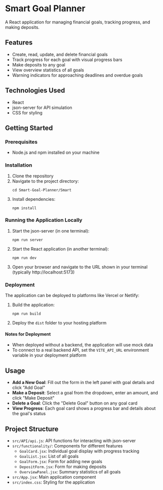 # Smart Goal Planner

A React application for managing financial goals, tracking progress, and making deposits.

## Features

- Create, read, update, and delete financial goals
- Track progress for each goal with visual progress bars
- Make deposits to any goal
- View overview statistics of all goals
- Warning indicators for approaching deadlines and overdue goals

## Technologies Used

- React
- json-server for API simulation
- CSS for styling

## Getting Started

### Prerequisites

- Node.js and npm installed on your machine

### Installation

1. Clone the repository
2. Navigate to the project directory:
   ```
   cd Smart-Goal-Planner/Smart
   ```
3. Install dependencies:
   ```
   npm install
   ```

### Running the Application Locally

1. Start the json-server (in one terminal):
   ```
   npm run server
   ```

2. Start the React application (in another terminal):
   ```
   npm run dev
   ```

3. Open your browser and navigate to the URL shown in your terminal (typically http://localhost:5173)

### Deployment

The application can be deployed to platforms like Vercel or Netlify:

1. Build the application:
   ```
   npm run build
   ```

2. Deploy the `dist` folder to your hosting platform

#### Notes for Deployment

- When deployed without a backend, the application will use mock data
- To connect to a real backend API, set the `VITE_API_URL` environment variable in your deployment platform

## Usage

- **Add a New Goal**: Fill out the form in the left panel with goal details and click "Add Goal"
- **Make a Deposit**: Select a goal from the dropdown, enter an amount, and click "Make Deposit"
- **Delete a Goal**: Click the "Delete Goal" button on any goal card
- **View Progress**: Each goal card shows a progress bar and details about the goal's status

## Project Structure

- `src/API/api.js`: API functions for interacting with json-server
- `src/functionality/`: Components for different features
  - `GoalCard.jsx`: Individual goal display with progress tracking
  - `GoalList.jsx`: List of all goals
  - `GoalForm.jsx`: Form for adding new goals
  - `DepositForm.jsx`: Form for making deposits
  - `OverviewPanel.jsx`: Summary statistics of all goals
- `src/App.jsx`: Main application component
- `src/index.css`: Styling for the application